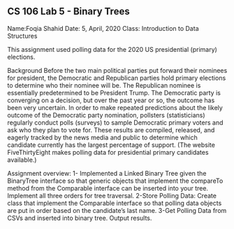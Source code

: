 ## CS 106 Lab 5 - Binary Trees

Name:Foqia Shahid
Date: 5, April, 2020
Class: Introduction to Data Structures

This assignment used polling data for the 2020 US presidential (primary) elections.

Background
Before the two main political parties put forward their nominees for president, the Democratic and Republican parties hold primary elections to determine who their nominee will be. The Republican nominee is essentially predetermined to be President Trump. The Democratic party is converging on a decision, but over the past year or so, the outcome has been very uncertain. In order to make repeated predictions about the likely outcome of the Democratic party nomination, pollsters (statisticians) regularly conduct polls (surveys) to sample Democratic primary voters and ask who they plan to vote for. These results are compiled, released, and eagerly tracked by the news media and public to determine which candidate currently has the largest percentage of support.
(The website FiveThirtyEight makes polling data for presidential primary candidates available.)

Assignment overview:
1- Implemented a Linked Binary Tree given the BinaryTree interface so that generic objects that implement the compareTo method from the Comparable interface can be inserted into your tree. Implement all three orders for tree traversal.
2-Store Polling Data: Create class that implement the Comparable interface so that polling data objects are put in order based on the candidate’s last name.
3-Get Polling Data from CSVs and inserted into binary tree. Output results.

